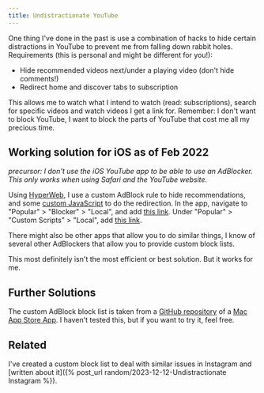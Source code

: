 ```yaml
---
title: Undistractionate YouTube
---
```

One thing I've done in the past is use a combination of hacks to hide certain distractions in YouTube to prevent me from falling down rabbit holes. Requirements (this is personal and might be different for you!):

- Hide recommended videos next/under a playing video (don't hide comments!)
- Redirect home and discover tabs to subscription

This allows me to watch what I intend to watch (read: subscriptions), search for specific videos and watch videos I get a link for. Remember: I don't want to block YouTube, I want to block the parts of YouTube that cost me all my precious time.

## Working solution for iOS as of Feb 2022
*precursor: I don't use the iOS YouTube app to be able to use an AdBlocker. This only works when using Safari and the YouTube website.*

Using [HyperWeb](https://hyperweb.app), I use a custom AdBlock rule to hide recommendations, and some [custom JavaScript](https://gist.github.com/riesentoaster/235f84394f045a4229aa0725ad7ffc3d) to do the redirection. In the app, navigate to "Popular" > "Blocker" > "Local", and add [this link](https://raw.githubusercontent.com/hadig/Focus-for-Youtube/master/focus4yt.txt). Under "Popular" > "Custom Scripts" > "Local", add [this link](https://gist.githubusercontent.com/riesentoaster/235f84394f045a4229aa0725ad7ffc3d/raw/66ff4d95ed424b920fdc3f6e7621d0962553eb73/youtube-redirect.js).

There might also be other apps that allow you to do similar things, I know of several other AdBlockers that allow you to provide custom block lists.

This most definitely isn't the most efficient or best solution. But it works for me.

## Further Solutions
The custom AdBlock block list is taken from a [GitHub repository](https://github.com/hadig/Focus-for-Youtube) of a [Mac App Store App](https://apps.apple.com/us/app/focus-for-youtube/id1514703160?mt=12). I haven't tested this, but if you want to try it, feel free.

## Related
I've created a custom block list to deal with similar issues in Instagram and [written about it]({% post_url random/2023-12-12-Undistractionate Instagram %}).